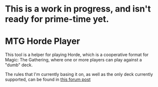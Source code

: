 # This is a work in progress, and isn't ready for prime-time yet.

# MTG Horde Player

This tool is a helper for playing Horde, which is a cooperative format for Magic: The Gathering, where one or more players can play against a "dumb" deck.

The rules that I'm currently basing it on, as well as the only deck currently supported, can be found in [this forum post](http://www.mtgsalvation.com/forums/the-game/commander-edh/variant-commander/490641-zombie-horde-200-card-list)
